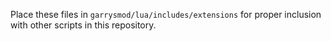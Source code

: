Place these files in `garrysmod/lua/includes/extensions` for proper inclusion with other scripts in this repository.
